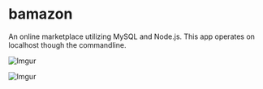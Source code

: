 # bamazon
An online marketplace utilizing MySQL and Node.js. This app operates on localhost though the commandline.

![Imgur](https://i.imgur.com/Bi1EmVP.gif)

![Imgur](https://i.imgur.com/D1kY6nK.gif)